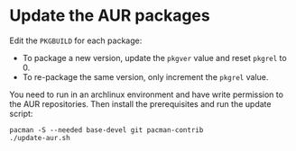 # Update the AUR packages

Edit the `PKGBUILD` for each package:
 - To package a new version, update the `pkgver` value and reset `pkgrel` to 0.
 - To re-package the same version, only increment the `pkgrel` value.

You need to run in an archlinux environment and have write permission to the
AUR repositories. Then install the prerequisites and run the update script:

```shell
pacman -S --needed base-devel git pacman-contrib
./update-aur.sh
```
